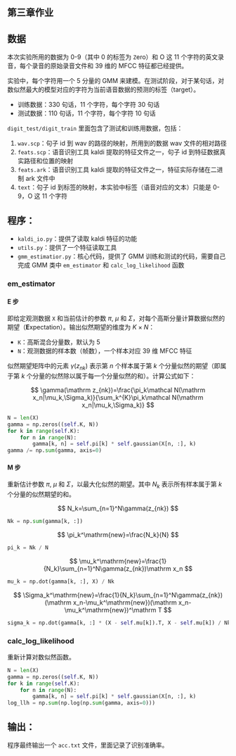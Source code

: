## 第三章作业

## 数据

本次实验所用的数据为 0-9（其中 0 的标签为 `Z`ero）和 O 这 11 个字符的英文录音，每个录音的原始录音文件和 39 维的 MFCC 特征都已经提供。

实验中，每个字符用一个 5 分量的 GMM 来建模。在测试阶段，对于某句话，对数似然最大的模型对应的字符为当前语音数据的预测的标签（target）。

* 训练数据：330 句话，11 个字符，每个字符 30 句话
* 测试数据：110 句话，11 个字符，每个字符 10 句话

`digit_test/digit_train` 里面包含了测试和训练用数据，包括：

1. `wav.scp`：句子 id 到 wav 的路径的映射，所用到的数据 wav 文件的相对路径
2. `feats.scp`：语音识别工具 kaldi 提取的特征文件之一，句子 id 到特征数据真实路径和位置的映射
3. `feats.ark`：语音识别工具 kaldi 提取的特征文件之一，特征实际存储在二进制 ark 文件中
4. `text`：句子 id 到标签的映射，本实验中标签（语音对应的文本）只能是 0-9，O 这 11 个字符

## 程序：

* `kaldi_io.py`：提供了读取 kaldi 特征的功能
* `utils.py`：提供了一个特征读取工具
* `gmm_estimatior.py`：核心代码，提供了 GMM 训练和测试的代码，需要自己完成 GMM 类中 `em_estimator` 和 `calc_log_likelihood` 函数

### em_estimator

#### E 步

即给定观测数据 `X` 和当前估计的参数 $\pi$, $\mu$ 和 $\Sigma$，对每个高斯分量计算数据似然的期望（**E**xpectation）。输出似然期望的维度为 $K\times N$：

* `K`：高斯混合分量数，默认为 5
* `N`：观测数据的样本数（帧数），一个样本对应 39 维 MFCC 特征

似然期望矩阵中的元素 $\gamma(z_{nk})$ 表示第 $n$ 个样本属于第 $k$ 个分量似然的期望（即属于第 $k$ 个分量的似然除以属于每一个分量似然的和）。计算公式如下：

$$
\gamma(\mathrm z_{nk})=\frac{\pi_k\mathcal N(\mathrm x_n|\mu_k,\Sigma_k)}{\sum_k^{K}\pi_k\mathcal N(\mathrm x_n|\mu_k,\Sigma_k)}
$$

``` python
N = len(X)
gamma = np.zeros((self.K, N))
for k in range(self.K):
    for n in range(N):
        gamma[k, n] = self.pi[k] * self.gaussian(X[n, :], k)
gamma /= np.sum(gamma, axis=0)
```

#### M 步

重新估计参数 $\pi$, $\mu$ 和 $\Sigma$，以最大化似然的期望。其中 $N_k$ 表示所有样本属于第 $k$ 个分量的似然期望的和。

$$
N_k=\sum_{n=1}^N\gamma(z_{nk})
$$

``` python
Nk = np.sum(gamma[k, :])
```

$$
\pi_k^\mathrm{new}=\frac{N_k}{N}
$$


``` python
pi_k = Nk / N
```

$$
\mu_k^\mathrm{new}=\frac{1}{N_k}\sum_{n=1}^N\gamma(z_{nk})\mathrm x_n
$$

``` python
mu_k = np.dot(gamma[k, :], X) / Nk
```

$$
\Sigma_k^\mathrm{new}=\frac{1}{N_k}\sum_{n=1}^N\gamma(z_{nk})(\mathrm x_n-\mu_k^\mathrm{new})(\mathrm x_n-\mu_k^\mathrm{new})^\mathrm T
$$

``` python
sigma_k = np.dot(gamma[k, :] * (X - self.mu[k]).T, X - self.mu[k]) / Nk
```

### calc_log_likelihood

重新计算对数似然函数。

``` python
N = len(X)
gamma = np.zeros((self.K, N))
for k in range(self.K):
    for n in range(N):
        gamma[k, n] = self.pi[k] * self.gaussian(X[n, :], k)
log_llh = np.sum(np.log(np.sum(gamma, axis=0)))
```

## 输出：

程序最终输出一个 `acc.txt` 文件，里面记录了识别准确率。
